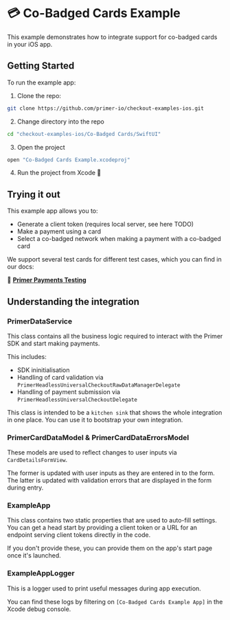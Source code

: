 # 💳 Co-Badged Cards Example

This example demonstrates how to integrate support for co-badged cards in your iOS app.

## Getting Started

To run the example app:

1. Clone the repo:

```sh
git clone https://github.com/primer-io/checkout-examples-ios.git
```

2. Change directory into the repo

```sh
cd "checkout-examples-ios/Co-Badged Cards/SwiftUI"
```

3. Open the project

```sh
open "Co-Badged Cards Example.xcodeproj"
```

4. Run the project from Xcode 🚀

## Trying it out

This example app allows you to:

- Generate a client token (requires local server, see here TODO)
- Make a payment using a card
- Select a co-badged network when making a payment with a co-badged card

We support several test cards for different test cases, which you can find in our docs:

📄 **[Primer Payments Testing](https://primer.io/docs/payments/testing)**


## Understanding the integration

### PrimerDataService

This class contains all the business logic required to interact with the Primer SDK and start making payments.

This includes:
* SDK ininitialisation
* Handling of card validation via `PrimerHeadlessUniversalCheckoutRawDataManagerDelegate`
* Handling of payment submission via `PrimerHeadlessUniversalCheckoutDelegate`

This class is intended to be a `kitchen sink` that shows the whole integration in one place. You can use it to bootstrap your own integration.

### PrimerCardDataModel & PrimerCardDataErrorsModel

These models are used to reflect changes to user inputs via `CardDetailsFormView`.

The former is updated with user inputs as they are entered in to the form. 
The latter is updated with validation errors that are displayed in the form during entry.

### ExampleApp

This class contains two static properties that are used to auto-fill settings. You can get a head start by providing a client token or a URL for an endpoint serving client tokens directly in the code.

If you don't provide these, you can provide them on the app's start page once it's launched.

### ExampleAppLogger

This is a logger used to print useful messages during app execution.

You can find these logs by filtering on `[Co-Badged Cards Example App]` in the Xcode debug console.
